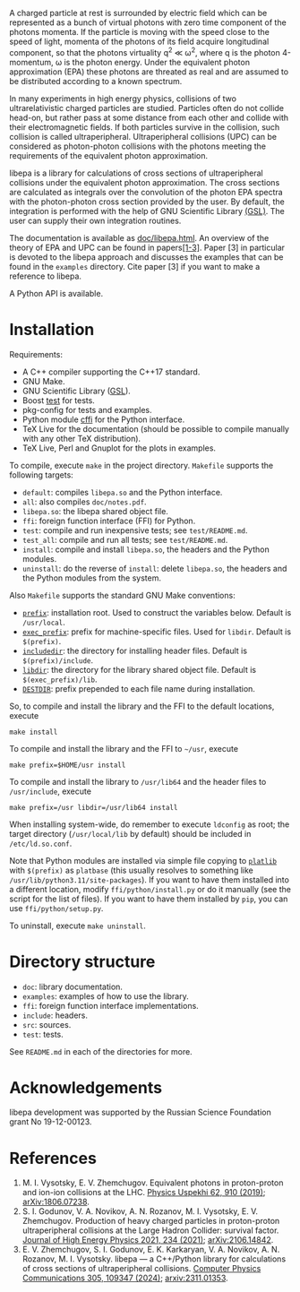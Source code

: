 A charged particle at rest is surrounded by electric field which can be
represented as a bunch of virtual photons with zero time component of the
photons momenta. If the particle is moving with the speed close to the speed of
light, momenta of the photons of its field acquire longitudinal component, so
that the photons virtuality q<sup>2</sup> &#8810; ω<sup>2</sup>, where q is the
photon 4-momentum, ω is the photon energy. Under the equivalent photon
approximation (EPA) these photons are threated as real and are assumed to be
distributed according to a known spectrum.

In many experiments in high energy physics, collisions of two ultrarelativistic
charged particles are studied. Particles often do not collide head-on, but
rather pass at some distance from each other and collide with their
electromagnetic fields. If both particles survive in the collision, such
collision is called ultraperipheral. Ultraperipheral collisions (UPC) can be
considered as photon-photon collisions with the photons meeting the requirements
of the equivalent photon approximation.

libepa is a library for calculations of cross sections of ultraperipheral
collisions under the equivalent photon approximation. The cross sections are
calculated as integrals over the convolution of the photon EPA spectra with the
photon-photon cross section provided by the user. By default, the integration
is performed with the help of GNU Scientific Library [(GSL)][GSL]. The user can
supply their own integration routines.

The documentation is available as [doc/libepa.html][doc]. An overview of the
theory of EPA and UPC can be found in papers[[1-3]](#references). Paper [3] in
particular is devoted to the libepa approach and discusses the examples that can
be found in the `examples` directory. Cite paper [3] if you want to make a
reference to libepa.

[doc]: https://jini-zh.org/libepa/libepa.html

A Python API is available.

# Installation

Requirements:
* A C++ compiler supporting the C++17 standard.
* GNU Make.
* GNU Scientific Library ([GSL][GSL]).
* Boost [test][boost.test] for tests.
* pkg-config for tests and examples.
* Python module [cffi][python-cffi] for the Python interface.
* TeX Live for the documentation (should be possible to compile manually with
  any other TeX distribution).
* TeX Live, Perl and Gnuplot for the plots in examples.

[GSL]: https://www.gnu.org/software/gsl/
[boost.test]:  https://www.boost.org/doc/libs/1_84_0/libs/test/doc/html/index.html
[python-cffi]: https://pypi.org/project/cffi/

To compile, execute `make` in the project directory. `Makefile` supports the
following targets:
* `default`: compiles `libepa.so` and the Python interface.
* `all`: also compiles `doc/notes.pdf`.
* `libepa.so`: the libepa shared object file.
* `ffi`: foreign function interface (FFI) for Python.
* `test`: compile and run inexpensive tests; see `test/README.md`.
* `test_all`: compile and run all tests; see `test/README.md`.
* `install`: compile and install `libepa.so`, the headers and the Python
  modules.
* `uninstall`: do the reverse of `install`: delete `libepa.so`, the headers and
  the Python modules from the system.

Also `Makefile` supports the standard GNU Make conventions:
* [`prefix`][make-dirs]: installation root. Used to construct the variables
  below. Default is `/usr/local`.
* [`exec_prefix`][make-dirs]: prefix for machine-specific files. Used for
  `libdir`. Default is `$(prefix)`.
* [`includedir`][make-dirs]: the directory for installing header files. Default
  is `$(prefix)/include`.
* [`libdir`][make-dirs]: the directory for the library shared object file.
  Default is `$(exec_prefix)/lib`.
* [`DESTDIR`][make-destdir]: prefix prepended to each file name during
  installation.

[make-dirs]: https://www.gnu.org/prep/standards/html_node/Directory-Variables.html
[make-destdir]: https://www.gnu.org/prep/standards/html_node/DESTDIR.html

So, to compile and install the library and the FFI to the default locations,
execute

    make install

To compile and install the library and the FFI to `~/usr`, execute

    make prefix=$HOME/usr install

To compile and install the library to `/usr/lib64` and the header files to
`/usr/include`, execute

    make prefix=/usr libdir=/usr/lib64 install

When installing system-wide, do remember to execute `ldconfig` as root; the
target directory (`/usr/local/lib` by default) should be included in
`/etc/ld.so.conf`.

Note that Python modules are installed via simple file copying to
[`platlib`][python-sysconfig] with `$(prefix)` as `platbase` (this usually
resolves to something like `/usr/lib/python3.11/site-packages`). If you want to
have them installed into a different location, modify `ffi/python/install.py` or
do it manually (see the script for the list of files). If you want to have them
installed by `pip`, you can use `ffi/python/setup.py`.

[python-sysconfig]: https://docs.python.org/3/library/sysconfig.html

To uninstall, execute `make uninstall`.

# Directory structure

* `doc`: library documentation.
* `examples`: examples of how to use the library.
* `ffi`: foreign function interface implementations.
* `include`: headers.
* `src`: sources.
* `test`: tests.

See `README.md` in each of the directories for more.

# Acknowledgements

libepa development was supported by the Russian Science Foundation grant No 19-12-00123.

# References

1. M. I. Vysotsky, E. V. Zhemchugov.
   Equivalent photons in proton-proton and ion-ion collisions at the LHC.
   [Physics Uspekhi 62, 910 (2019)](http://dx.doi.org/10.3367/UFNe.2018.07.038389);
   [arXiv:1806.07238](https://arxiv.org/abs/1806.07238).
2. S. I. Godunov, V. A. Novikov, A. N. Rozanov, M. I. Vysotsky, E. V. Zhemchugov.
   Production of heavy charged particles in proton-proton ultraperipheral collisions at the Large Hadron Collider: survival factor.
   [Journal of High Energy Physics 2021, 234 (2021)](https://doi.org/10.1007/JHEP10%282021%29234);
   [arXiv:2106.14842](https://arxiv.org/abs/2106.14842).
3. E. V. Zhemchugov, S. I. Godunov, E. K. Karkaryan, V. A. Novikov, A. N. Rozanov, M. I. Vysotsky.
   libepa &mdash; a C++/Python library for calculations of cross sections of ultraperipheral collisions.
   [Computer Physics Communications 305, 109347 (2024)](https://doi.org/10.1016/j.cpc.2024.109347);
   [arxiv:2311.01353](https://arxiv.org/abs/2311.01353).

[GSL]: https://www.gnu.org/software/gsl
[notes]: https://jini-zh.org/libepa/notes.pdf
